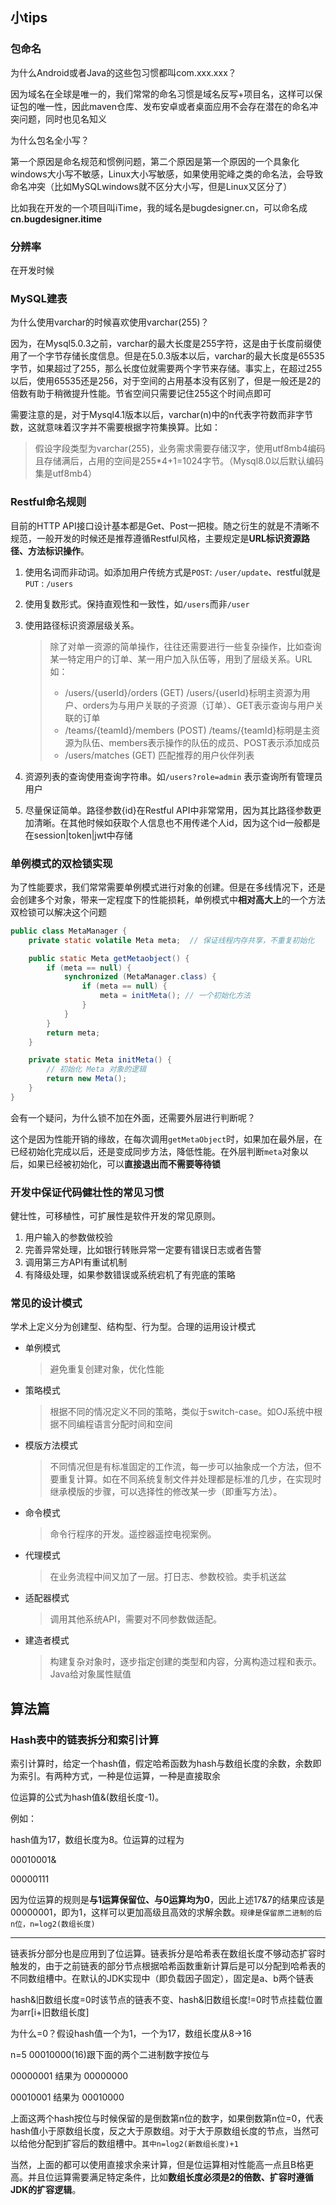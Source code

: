## 小tips

### 包命名

为什么Android或者Java的这些包习惯都叫com.xxx.xxx？

​		因为域名在全球是唯一的，我们常常的命名习惯是域名反写+项目名，这样可以保证包的唯一性，因此maven仓库、发布安卓或者桌面应用不会存在潜在的命名冲突问题，同时也见名知义

为什么包名全小写？

​		第一个原因是命名规范和惯例问题，第二个原因是第一个原因的一个具象化windows大小写不敏感，Linux大小写敏感，如果使用驼峰之类的命名法，会导致命名冲突（比如MySQLwindows就不区分大小写，但是Linux又区分了）

比如我在开发的一个项目叫iTime，我的域名是bugdesigner.cn，可以命名成**cn.bugdesigner.itime**

### 分辨率

在开发时候

### MySQL建表

为什么使用varchar的时候喜欢使用varchar(255)？

​		因为，在Mysql5.0.3之前，varchar的最大长度是255字符，这是由于长度前缀使用了一个字节存储长度信息。但是在5.0.3版本以后，varchar的最大长度是65535字节，如果超过了255，那么长度位就需要两个字节来存储。事实上，在超过255以后，使用65535还是256，对于空间的占用基本没有区别了，但是一般还是2的倍数有助于稍微提升性能。节省空间只需要记住255这个时间点即可

​		需要注意的是，对于Mysql4.1版本以后，varchar(n)中的n代表字符数而非字节数，这就意味着汉字并不需要根据字符集换算。比如：

>假设字段类型为varchar(255)，业务需求需要存储汉字，使用utf8mb4编码且存储满后，占用的空间是255*4+1=1024字节。（Mysql8.0以后默认编码集是utf8mb4）



### Restful命名规则

目前的HTTP API接口设计基本都是Get、Post一把梭。随之衍生的就是不清晰不规范，一般开发的时候还是推荐遵循Restful风格，主要规定是**URL标识资源路径、方法标识操作**。

1. 使用名词而非动词。如添加用户传统方式是`POST`: `/user/update`、restful就是`PUT` : `/users` 

2. 使用复数形式。保持直观性和一致性，如`/users`而非`/user`

3. 使用路径标识资源层级关系。

   >除了对单一资源的简单操作，往往还需要进行一些复杂操作，比如查询某一特定用户的订单、某一用户加入队伍等，用到了层级关系。URL如：
   >
   >- /users/{userId}/orders (GET)    /users/{userId}标明主资源为用户、orders为与用户关联的子资源（订单）、GET表示查询与用户关联的订单
   >- /teams/{teamId}/members (POST)    /teams/{teamId}标明是主资源为队伍、members表示操作的队伍的成员、POST表示添加成员
   >- /users/matches (GET)    匹配推荐的用户伙伴列表

4. 资源列表的查询使用查询字符串。如`/users?role=admin` 表示查询所有管理员用户

5. 尽量保证简单。路径参数{id}在Restful API中非常常用，因为其比路径参数更加清晰。在其他时候如获取个人信息也不用传递个人id，因为这个id一般都是在session|token|jwt中存储



### 单例模式的双检锁实现

为了性能要求，我们常常需要单例模式进行对象的创建。但是在多线情况下，还是会创建多个对象，带来一定程度下的性能损耗，单例模式中**相对高大上**的一个方法双检锁可以解决这个问题

```java
public class MetaManager {
    private static volatile Meta meta;	// 保证线程内存共享，不重复初始化 

    public static Meta getMetaobject() {
        if (meta == null) {
            synchronized (MetaManager.class) {
                if (meta == null) {
                    meta = initMeta(); // 一个初始化方法
                }
            }
        }
        return meta;
    }

    private static Meta initMeta() {
        // 初始化 Meta 对象的逻辑
        return new Meta();
    }
}
```

会有一个疑问，为什么锁不加在外面，还需要外层进行判断呢？

这个是因为性能开销的缘故，在每次调用`getMetaObject`时，如果加在最外层，在已经初始化完成以后，还是变成同步方法，降低性能。在外层判断`meta`对象以后，如果已经被初始化，可以**直接退出而不需要等待锁**



### 开发中保证代码健壮性的常见习惯

健壮性，可移植性，可扩展性是软件开发的常见原则。

1. 用户输入的参数做校验
2. 完善异常处理，比如银行转账异常一定要有错误日志或者告警
3. 调用第三方API有重试机制
4. 有降级处理，如果参数错误或系统宕机了有兜底的策略



### 常见的设计模式

学术上定义分为创建型、结构型、行为型。合理的运用设计模式

- 单例模式 

  > 避免重复创建对象，优化性能

- 策略模式 

  > 根据不同的情况定义不同的策略，类似于switch-case。如OJ系统中根据不同编程语言分配时间和空间

- 模版方法模式

  > 不同情况但是有标准固定的工作流，每一步可以抽象成一个方法，但不要重复计算。如在不同系统复制文件并处理都是标准的几步，在实现时继承模版的步骤，可以选择性的修改某一步（即重写方法）。

- 命令模式

  > 命令行程序的开发。遥控器遥控电视案例。

- 代理模式

  > 在业务流程中间又加了一层。打日志、参数校验。卖手机送盆

- 适配器模式

  > 调用其他系统API，需要对不同参数做适配。

- 建造者模式

  > 构建复杂对象时，逐步指定创建的类型和内容，分离构造过程和表示。Java给对象属性赋值



## 算法篇

### Hash表中的链表拆分和索引计算

索引计算时，给定一个hash值，假定哈希函数为hash与数组长度的余数，余数即为索引。有两种方式，一种是位运算，一种是直接取余

位运算的公式为hash值&(数组长度-1)。

例如：

hash值为17，数组长度为8。位运算的过程为

00010001&

00000111

因为位运算的规则是**与1运算保留位、与0运算均为0**，因此上述17&7的结果应该是00000001，即为1，这样可以更加高级且高效的求解余数。`规律是保留原二进制的后n位，n=log2(数组长度)`

---

链表拆分部分也是应用到了位运算。链表拆分是哈希表在数组长度不够动态扩容时触发的，由于之前链表的部分节点根据哈希函数重新计算后是可以分配到哈希表的不同数组槽中。在默认的JDK实现中（即负载因子固定），固定是a、b两个链表

hash&旧数组长度=0时该节点的链表不变、hash&旧数组长度!=0时节点挂载位置为arr[i+旧数组长度]

为什么=0？假设hash值一个为1，一个为17，数组长度从8->16

n=5		00010000(16)跟下面的两个二进制数字按位与

00000001			结果为	00000000

00010001			结果为	00010000

上面这两个hash按位与时候保留的是倒数第n位的数字，如果倒数第n位=0，代表hash值小于原数组长度，反之大于原数组。对于大于原数组长度的节点，当然可以给他分配到扩容后的数组槽中。`其中n=log2(新数组长度)+1`



当然，上面的都可以使用直接求余来计算，但是位运算相对性能高一点且B格更高。并且位运算需要满足特定条件，比如**数组长度必须是2的倍数、扩容时遵循JDK的扩容逻辑**。
